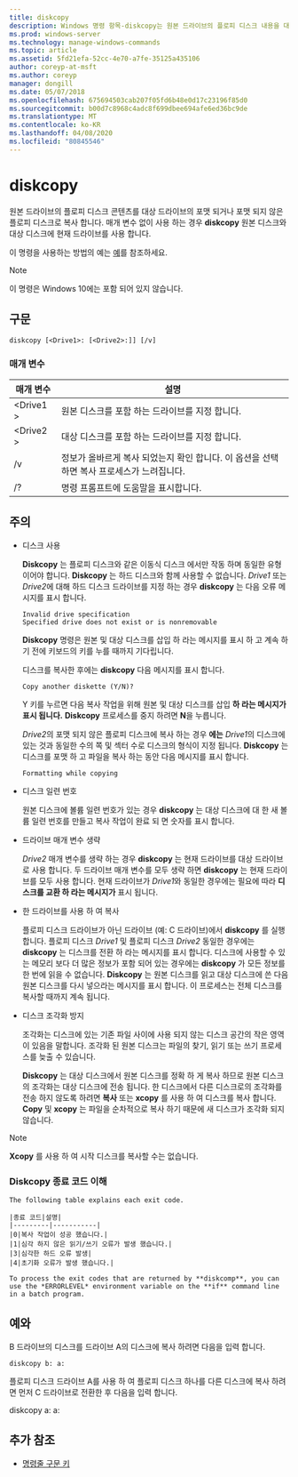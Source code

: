 ```yaml
---
title: diskcopy
description: Windows 명령 항목-diskcopy는 원본 드라이브의 플로피 디스크 내용을 대상 드라이브의 포맷 되거나 포맷 되지 않은 플로피 디스크로 복사 합니다.
ms.prod: windows-server
ms.technology: manage-windows-commands
ms.topic: article
ms.assetid: 5fd21efa-52cc-4e70-a7fe-35125a435106
author: coreyp-at-msft
ms.author: coreyp
manager: dongill
ms.date: 05/07/2018
ms.openlocfilehash: 675694503cab207f05fd6b48e0d17c23196f85d0
ms.sourcegitcommit: b00d7c8968c4adc8f699dbee694afe6ed36bc9de
ms.translationtype: MT
ms.contentlocale: ko-KR
ms.lasthandoff: 04/08/2020
ms.locfileid: "80845546"
---
```

# <a name="diskcopy"></a>diskcopy

원본 드라이브의 플로피 디스크 콘텐츠를 대상 드라이브의 포맷 되거나 포맷 되지 않은 플로피 디스크로 복사 합니다. 매개 변수 없이 사용 하는 경우 **diskcopy** 원본 디스크와 대상 디스크에 현재 드라이브를 사용 합니다.

이 명령을 사용하는 방법의 예는 [예](#BKMK_examples)를 참조하세요.

> [!NOTE]
> 이 명령은 Windows 10에는 포함 되어 있지 않습니다.

## <a name="syntax"></a>구문

```
diskcopy [<Drive1>: [<Drive2>:]] [/v]
```

### <a name="parameters"></a>매개 변수

|매개 변수|설명|
|---------|-----------|
|\<Drive1 >|원본 디스크를 포함 하는 드라이브를 지정 합니다.|
|\<Drive2 >|대상 디스크를 포함 하는 드라이브를 지정 합니다.|
|/v|정보가 올바르게 복사 되었는지 확인 합니다. 이 옵션을 선택 하면 복사 프로세스가 느려집니다.|
|/?|명령 프롬프트에 도움말을 표시합니다.|

## <a name="remarks"></a>주의

-   디스크 사용

    **Diskcopy** 는 플로피 디스크와 같은 이동식 디스크 에서만 작동 하며 동일한 유형 이어야 합니다. **Diskcopy** 는 하드 디스크와 함께 사용할 수 없습니다. *Drive1* 또는 *Drive2*에 대해 하드 디스크 드라이브를 지정 하는 경우 **diskcopy** 는 다음 오류 메시지를 표시 합니다.  
    ```
    Invalid drive specification
    Specified drive does not exist or is nonremovable
    ```  
    **Diskcopy** 명령은 원본 및 대상 디스크를 삽입 하 라는 메시지를 표시 하 고 계속 하기 전에 키보드의 키를 누를 때까지 기다립니다.

    디스크를 복사한 후에는 **diskcopy** 다음 메시지를 표시 합니다.  
    ```
    Copy another diskette (Y/N)?
    ```  
    Y 키를 누르면 다음 복사 작업을 위해 원본 및 대상 디스크를 삽입 **하 라는 메시지가 표시 됩니다.** **Diskcopy** 프로세스를 중지 하려면 **N**을 누릅니다.

    *Drive2*의 포맷 되지 않은 플로피 디스크에 복사 하는 경우 **에는** *Drive1*의 디스크에 있는 것과 동일한 수의 쪽 및 섹터 수로 디스크의 형식이 지정 됩니다. **Diskcopy** 는 디스크를 포맷 하 고 파일을 복사 하는 동안 다음 메시지를 표시 합니다.  
    ```
    Formatting while copying
    ```  
-   디스크 일련 번호

    원본 디스크에 볼륨 일련 번호가 있는 경우 **diskcopy** 는 대상 디스크에 대 한 새 볼륨 일련 번호를 만들고 복사 작업이 완료 되 면 숫자를 표시 합니다.
-   드라이브 매개 변수 생략

    *Drive2* 매개 변수를 생략 하는 경우 **diskcopy** 는 현재 드라이브를 대상 드라이브로 사용 합니다. 두 드라이브 매개 변수를 모두 생략 하면 **diskcopy** 는 현재 드라이브를 모두 사용 합니다. 현재 드라이브가 *Drive1*와 동일한 경우에는 필요에 따라 **디스크를 교환 하 라는 메시지가** 표시 됩니다.
-   한 드라이브를 사용 하 여 복사

    플로피 디스크 드라이브가 아닌 드라이브 (예: C 드라이브)에서 **diskcopy** 를 실행 합니다. 플로피 디스크 *Drive1* 및 플로피 디스크 *Drive2* 동일한 경우에는 **diskcopy** 는 디스크를 전환 하 라는 메시지를 표시 합니다. 디스크에 사용할 수 있는 메모리 보다 더 많은 정보가 포함 되어 있는 경우에는 **diskcopy** 가 모든 정보를 한 번에 읽을 수 없습니다. **Diskcopy** 는 원본 디스크를 읽고 대상 디스크에 쓴 다음 원본 디스크를 다시 넣으라는 메시지를 표시 합니다. 이 프로세스는 전체 디스크를 복사할 때까지 계속 됩니다.
-   디스크 조각화 방지

    조각화는 디스크에 있는 기존 파일 사이에 사용 되지 않는 디스크 공간의 작은 영역이 있음을 말합니다. 조각화 된 원본 디스크는 파일의 찾기, 읽기 또는 쓰기 프로세스를 늦출 수 있습니다.

    **Diskcopy** 는 대상 디스크에서 원본 디스크를 정확 하 게 복사 하므로 원본 디스크의 조각화는 대상 디스크에 전송 됩니다. 한 디스크에서 다른 디스크로의 조각화를 전송 하지 않도록 하려면 **복사** 또는 **xcopy** 를 사용 하 여 디스크를 복사 합니다. **Copy** 및 **xcopy** 는 파일을 순차적으로 복사 하기 때문에 새 디스크가 조각화 되지 않습니다.

> [!NOTE]
> **Xcopy** 를 사용 하 여 시작 디스크를 복사할 수는 없습니다.

### <a name="understanding-diskcopy-exit-codes"></a>**Diskcopy** 종료 코드 이해

    The following table explains each exit code.
    
    |종료 코드|설명|
    |---------|-----------|
    |0|복사 작업이 성공 했습니다.|
    |1|심각 하지 않은 읽기/쓰기 오류가 발생 했습니다.|
    |3|심각한 하드 오류 발생|
    |4|초기화 오류가 발생 했습니다.|

    To process the exit codes that are returned by **diskcomp**, you can use the *ERRORLEVEL* environment variable on the **if** command line in a batch program.

## <a name="examples"></a><a name=BKMK_examples></a>예와

B 드라이브의 디스크를 드라이브 A의 디스크에 복사 하려면 다음을 입력 합니다.
```
diskcopy b: a:
```
플로피 디스크 드라이브 A를 사용 하 여 플로피 디스크 하나를 다른 디스크에 복사 하려면 먼저 C 드라이브로 전환한 후 다음을 입력 합니다.

diskcopy a: a:

## <a name="additional-references"></a>추가 참조

- [명령줄 구문 키](command-line-syntax-key.md)